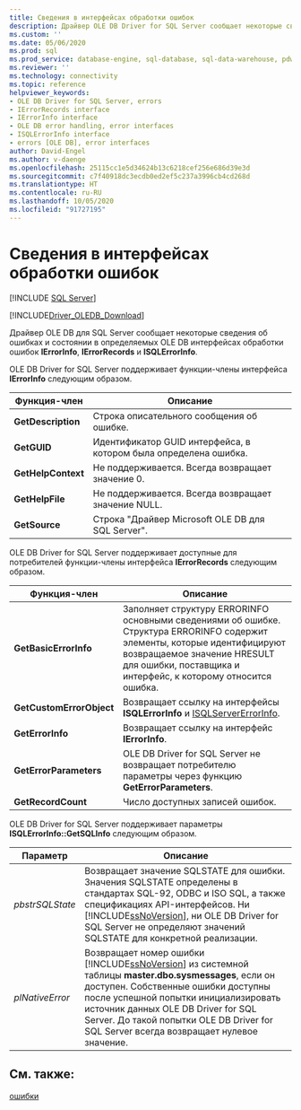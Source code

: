 ```yaml
---
title: Сведения в интерфейсах обработки ошибок
description: Драйвер OLE DB Driver for SQL Server сообщает некоторые сведения об ошибках и состоянии в определяемых OLE DB интерфейсах обработки ошибок IErrorInfo, IErrorRecords и ISQLErrorInfo.
ms.custom: ''
ms.date: 05/06/2020
ms.prod: sql
ms.prod_service: database-engine, sql-database, sql-data-warehouse, pdw
ms.reviewer: ''
ms.technology: connectivity
ms.topic: reference
helpviewer_keywords:
- OLE DB Driver for SQL Server, errors
- IErrorRecords interface
- IErrorInfo interface
- OLE DB error handling, error interfaces
- ISQLErrorInfo interface
- errors [OLE DB], error interfaces
author: David-Engel
ms.author: v-daenge
ms.openlocfilehash: 25115cc1e5d34624b13c6218cef256e686d39e3d
ms.sourcegitcommit: c7f40918dc3ecdb0ed2ef5c237a3996cb4cd268d
ms.translationtype: HT
ms.contentlocale: ru-RU
ms.lasthandoff: 10/05/2020
ms.locfileid: "91727195"
---
```

# <a name="information-in-error-interfaces"></a>Сведения в интерфейсах обработки ошибок
[!INCLUDE [SQL Server](../../../includes/applies-to-version/sql-asdb-asdbmi-asa-pdw.md)]

[!INCLUDE[Driver_OLEDB_Download](../../../includes/driver_oledb_download.md)]

  Драйвер OLE DB для SQL Server сообщает некоторые сведения об ошибках и состоянии в определяемых OLE DB интерфейсах обработки ошибок **IErrorInfo**, **IErrorRecords** и **ISQLErrorInfo**.  
  
 OLE DB Driver for SQL Server поддерживает функции-члены интерфейса **IErrorInfo** следующим образом.  
  
|Функция-член|Описание|  
|---------------------|-----------------|  
|**GetDescription**|Строка описательного сообщения об ошибке.|  
|**GetGUID**|Идентификатор GUID интерфейса, в котором была определена ошибка.|  
|**GetHelpContext**|Не поддерживается. Всегда возвращает значение 0.|  
|**GetHelpFile**|Не поддерживается. Всегда возвращает значение NULL.|  
|**GetSource**|Строка "Драйвер Microsoft OLE DB для SQL Server".|  
  
 OLE DB Driver for SQL Server поддерживает доступные для потребителей функции-члены интерфейса **IErrorRecords** следующим образом.  
  
|Функция-член|Описание|  
|---------------------|-----------------|  
|**GetBasicErrorInfo**|Заполняет структуру ERRORINFO основными сведениями об ошибке. Структура ERRORINFO содержит элементы, которые идентифицируют возвращаемое значение HRESULT для ошибки, поставщика и интерфейс, к которому относится ошибка.|  
|**GetCustomErrorObject**|Возвращает ссылку на интерфейсы **ISQLErrorInfo** и [ISQLServerErrorInfo](../ole-db-interfaces/isqlservererrorinfo-geterrorinfo-ole-db.md?view=sql-server-ver15).|  
|**GetErrorInfo**|Возвращает ссылку на интерфейс **IErrorInfo**.|  
|**GetErrorParameters**|OLE DB Driver for SQL Server не возвращает потребителю параметры через функцию **GetErrorParameters**.|  
|**GetRecordCount**|Число доступных записей ошибок.|  
  
 OLE DB Driver for SQL Server поддерживает параметры **ISQLErrorInfo::GetSQLInfo** следующим образом.  
  
|Параметр|Описание|  
|---------------|-----------------|  
|*pbstrSQLState*|Возвращает значение SQLSTATE для ошибки. Значения SQLSTATE определены в стандартах SQL-92, ODBC и ISO SQL, а также спецификациях API-интерфейсов. Ни [!INCLUDE[ssNoVersion](../../../includes/ssnoversion-md.md)], ни OLE DB Driver for SQL Server не определяют значений SQLSTATE для конкретной реализации.|  
|*plNativeError*|Возвращает номер ошибки [!INCLUDE[ssNoVersion](../../../includes/ssnoversion-md.md)] из системной таблицы **master.dbo.sysmessages**, если он доступен. Собственные ошибки доступны после успешной попытки инициализировать источник данных OLE DB Driver for SQL Server. До такой попытки OLE DB Driver for SQL Server всегда возвращает нулевое значение.|  
  
## <a name="see-also"></a>См. также:  
 [ошибки](../../oledb/ole-db-errors/errors.md)  
  
